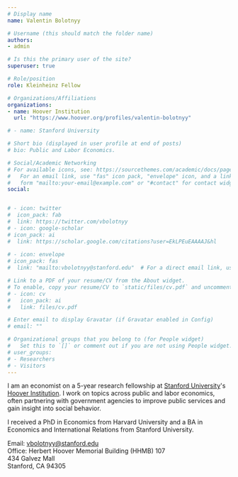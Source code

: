 ```yaml
---
# Display name
name: Valentin Bolotnyy

# Username (this should match the folder name)
authors:
- admin

# Is this the primary user of the site?
superuser: true

# Role/position
role: Kleinheinz Fellow

# Organizations/Affiliations
organizations:
- name: Hoover Institution
  url: "https://www.hoover.org/profiles/valentin-bolotnyy"

# - name: Stanford University

# Short bio (displayed in user profile at end of posts)
# bio: Public and Labor Economics.

# Social/Academic Networking
# For available icons, see: https://sourcethemes.com/academic/docs/page-builder/#icons
#   For an email link, use "fas" icon pack, "envelope" icon, and a link in the
#   form "mailto:your-email@example.com" or "#contact" for contact widget.
social:


# - icon: twitter
#  icon_pack: fab
#  link: https://twitter.com/vbolotnyy
# - icon: google-scholar
# icon_pack: ai
#  link: https://scholar.google.com/citations?user=EkLPEuEAAAAJ&hl
  
# - icon: envelope
# icon_pack: fas
#  link: "mailto:vbolotnyy@stanford.edu"  # For a direct email link, use "mailto:test@example.org".

# Link to a PDF of your resume/CV from the About widget.
# To enable, copy your resume/CV to `static/files/cv.pdf` and uncomment the lines below.
# - icon: cv
#   icon_pack: ai
#   link: files/cv.pdf

# Enter email to display Gravatar (if Gravatar enabled in Config)
# email: ""

# Organizational groups that you belong to (for People widget)
#   Set this to `[]` or comment out if you are not using People widget.
# user_groups:
# - Researchers
# - Visitors
---
```


I am an economist on a 5-year research fellowship at [Stanford University](https://www.stanford.edu)'s [Hoover Institution](https://www.hoover.org). I work on topics across public and labor economics, often partnering with government agencies to improve public services and gain insight into social behavior. 

I received a PhD in Economics from Harvard University and a BA in Economics and International Relations from Stanford University.

Email: vbolotnyy@stanford.edu <br> Office: Herbert Hoover Memorial Building (HHMB) 107 <br> 434 Galvez Mall <br> Stanford, CA 94305

